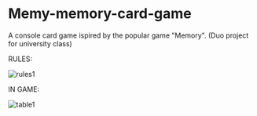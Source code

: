 # Memy-memory-card-game
A console card game ispired by the popular game "Memory". (Duo project for university class)

RULES:

![rules1](https://user-images.githubusercontent.com/93008765/167659323-f0b09ba9-9c25-4f2f-90c5-e3960af20cda.PNG)

IN GAME:


![table1](https://user-images.githubusercontent.com/93008765/167659409-eaf3ffe6-a712-4179-b7ed-eef282287550.PNG)
